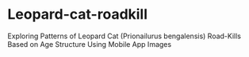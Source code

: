 # Leopard-cat-roadkill
Exploring Patterns of Leopard Cat (Prionailurus bengalensis) Road-Kills Based on Age Structure Using Mobile App Images 
